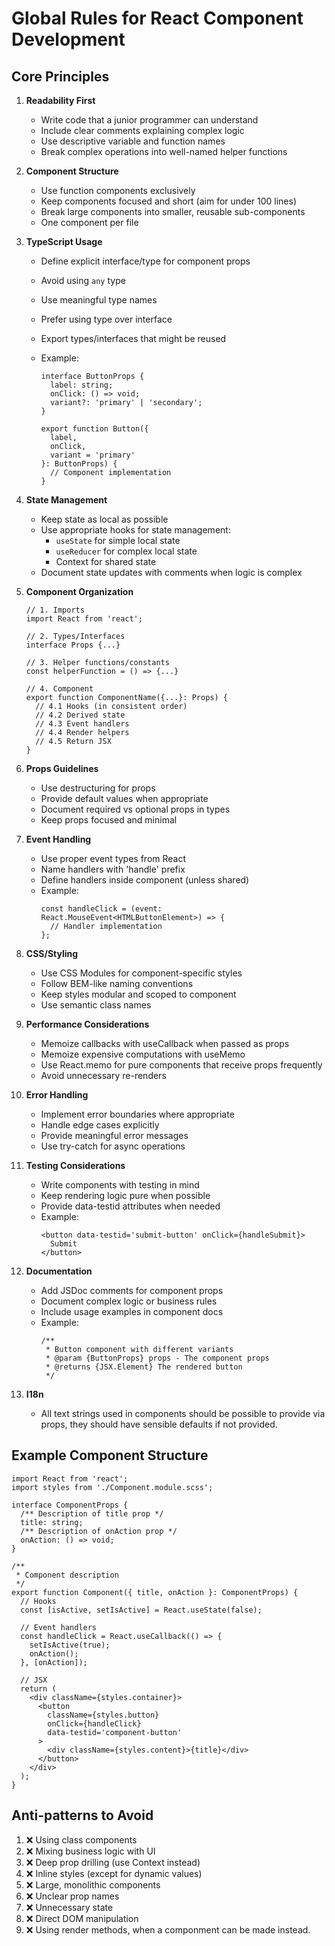 # Global Rules for React Component Development

## Core Principles

1. **Readability First**

   - Write code that a junior programmer can understand
   - Include clear comments explaining complex logic
   - Use descriptive variable and function names
   - Break complex operations into well-named helper functions

2. **Component Structure**

   - Use function components exclusively
   - Keep components focused and short (aim for under 100 lines)
   - Break large components into smaller, reusable sub-components
   - One component per file

3. **TypeScript Usage**

   - Define explicit interface/type for component props
   - Avoid using `any` type
   - Use meaningful type names
   - Prefer using type over interface
   - Export types/interfaces that might be reused
   - Example:

     ```tsx
     interface ButtonProps {
       label: string;
       onClick: () => void;
       variant?: 'primary' | 'secondary';
     }

     export function Button({
       label,
       onClick,
       variant = 'primary'
     }: ButtonProps) {
       // Component implementation
     }
     ```

4. **State Management**

   - Keep state as local as possible
   - Use appropriate hooks for state management:
     - `useState` for simple local state
     - `useReducer` for complex local state
     - Context for shared state
   - Document state updates with comments when logic is complex

5. **Component Organization**

   ```tsx
   // 1. Imports
   import React from 'react';

   // 2. Types/Interfaces
   interface Props {...}

   // 3. Helper functions/constants
   const helperFunction = () => {...}

   // 4. Component
   export function ComponentName({...}: Props) {
     // 4.1 Hooks (in consistent order)
     // 4.2 Derived state
     // 4.3 Event handlers
     // 4.4 Render helpers
     // 4.5 Return JSX
   }
   ```

6. **Props Guidelines**

   - Use destructuring for props
   - Provide default values when appropriate
   - Document required vs optional props in types
   - Keep props focused and minimal

7. **Event Handling**

   - Use proper event types from React
   - Name handlers with 'handle' prefix
   - Define handlers inside component (unless shared)
   - Example:
     ```tsx
     const handleClick = (event: React.MouseEvent<HTMLButtonElement>) => {
       // Handler implementation
     };
     ```

8. **CSS/Styling**

   - Use CSS Modules for component-specific styles
   - Follow BEM-like naming conventions
   - Keep styles modular and scoped to component
   - Use semantic class names

9. **Performance Considerations**

   - Memoize callbacks with useCallback when passed as props
   - Memoize expensive computations with useMemo
   - Use React.memo for pure components that receive props frequently
   - Avoid unnecessary re-renders

10. **Error Handling**

    - Implement error boundaries where appropriate
    - Handle edge cases explicitly
    - Provide meaningful error messages
    - Use try-catch for async operations

11. **Testing Considerations**

    - Write components with testing in mind
    - Keep rendering logic pure when possible
    - Provide data-testid attributes when needed
    - Example:
      ```tsx
      <button data-testid='submit-button' onClick={handleSubmit}>
        Submit
      </button>
      ```

12. **Documentation**

    - Add JSDoc comments for component props
    - Document complex logic or business rules
    - Include usage examples in component docs
    - Example:
      ```tsx
      /**
       * Button component with different variants
       * @param {ButtonProps} props - The component props
       * @returns {JSX.Element} The rendered button
       */
      ```

13. **I18n**
    - All text strings used in components should be possible to provide via props, they should have sensible defaults if not provided.

## Example Component Structure

```tsx
import React from 'react';
import styles from './Component.module.scss';

interface ComponentProps {
  /** Description of title prop */
  title: string;
  /** Description of onAction prop */
  onAction: () => void;
}

/**
 * Component description
 */
export function Component({ title, onAction }: ComponentProps) {
  // Hooks
  const [isActive, setIsActive] = React.useState(false);

  // Event handlers
  const handleClick = React.useCallback(() => {
    setIsActive(true);
    onAction();
  }, [onAction]);

  // JSX
  return (
    <div className={styles.container}>
      <button
        className={styles.button}
        onClick={handleClick}
        data-testid='component-button'
      >
        <div className={styles.content}>{title}</div>
      </button>
    </div>
  );
}
```

## Anti-patterns to Avoid

1. ❌ Using class components
2. ❌ Mixing business logic with UI
3. ❌ Deep prop drilling (use Context instead)
4. ❌ Inline styles (except for dynamic values)
5. ❌ Large, monolithic components
6. ❌ Unclear prop names
7. ❌ Unnecessary state
8. ❌ Direct DOM manipulation
9. ❌ Using render methods, when a componment can be made instead.
